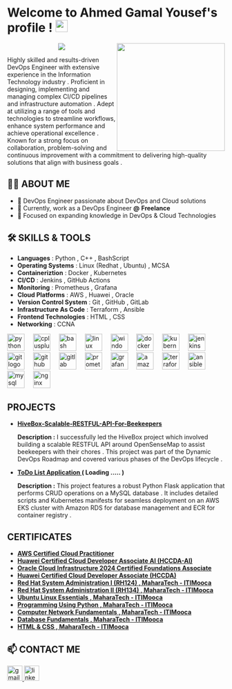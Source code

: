 
#  Welcome to Ahmed Gamal Yousef's profile ! <img src="https://media.giphy.com/media/hvRJCLFzcasrR4ia7z/giphy.gif" width="28">
<img width="250" align="right" src="https://c.tenor.com/_DOBjnGspYAAAAAM/code-coding.gif">
<p align="center">
  <a href="https://github.com/DenverCoder1/readme-typing-svg"><img src="https://readme-typing-svg.herokuapp.com/?lines=DevOps+Engineer;Linux+System+Administrator;Always+Learning+New+Things&font=Fira+Code&center=true&width=440&height=45&color=f75c7e&vCenter=true&size=22"></a>
</p> 
Highly skilled and results-driven DevOps Engineer with extensive experience in the Information Technology industry . Proficient in designing, implementing and managing complex CI/CD pipelines and infrastructure automation . Adept at utilizing a range of tools and technologies to streamline workflows, enhance system performance and achieve operational excellence . Known for a strong focus on collaboration, problem-solving and continuous improvement with a commitment to delivering high-quality solutions that align with business goals .


## 👩‍💻 ABOUT ME
- 🏢 DevOps Engineer passionate about DevOps and Cloud solutions
- 🔭 Currently, work as a DevOps Engineer **@** **Freelance** 
- 🌱 Focused on expanding knowledge in DevOps & Cloud Technologies  

## 🛠 SKILLS & TOOLS

- **Languages** : Python , C++ , BashScript 
- **Operating Systems** : Linux (Redhat , Ubuntu) , MCSA 
- **Containeriztion** : Docker , Kubernetes 
- **CI/CD** : Jenkins , GitHub Actions 
- **Monitoring** : Prometheus , Grafana 
- **Cloud Platforms** : AWS , Huawei , Oracle 
- **Version Control System** : Git , GitHub , GitLab
- **Infrastructure As Code** : Terraform , Ansible 
- **Frontend Technologies** : HTML , CSS 
- **Networking** : CCNA 

<div align="left">
  <img src="https://skillicons.dev/icons?i=py" height="40" alt="python logo"  />
  <img width="12" />
  <img src="https://skillicons.dev/icons?i=cpp" height="40" alt="cplusplus logo"  />
  <img width="12" />
  <img src="https://skillicons.dev/icons?i=bash" height="40" alt="bash logo"  />
  <img width="12" />
  <img src="https://skillicons.dev/icons?i=linux" height="40" alt="linux logo"  />
  <img width="12" />
  <img src="https://cdn.jsdelivr.net/gh/devicons/devicon/icons/windows8/windows8-original.svg" height="40" alt="windows8 logo"  />
  <img width="12" />
  <img src="https://skillicons.dev/icons?i=docker" height="40" alt="docker logo"  />
  <img width="12" />
  <img src="https://skillicons.dev/icons?i=kubernetes" height="40" alt="kubernetes logo"  />
  <img width="12" />
  <img src="https://skillicons.dev/icons?i=jenkins" height="40" alt="jenkins logo"  />
  <img width="12" />
  <img src="https://skillicons.dev/icons?i=git" height="40" alt="git logo"  />
  <img width="12" />
  <img src="https://skillicons.dev/icons?i=github" height="40" alt="github logo"  />
  <img width="12" />
  <img src="https://skillicons.dev/icons?i=gitlab" height="40" alt="gitlab logo"  />
  <img width="12" />
  <img src="https://skillicons.dev/icons?i=prometheus" height="40" alt="prometheus logo"  />
  <img width="12" />
  <img src="https://skillicons.dev/icons?i=grafana" height="40" alt="grafana logo"  />
  <img width="12" />
  <img src="https://skillicons.dev/icons?i=aws" height="40" alt="amazonwebservices logo"  />
  <img width="12" />
  <img src="https://cdn.simpleicons.org/terraform/7B42BC" height="40" alt="terraform logo"  />
  <img width="12" />
  <img src="https://skillicons.dev/icons?i=ansible" height="40" alt="ansible logo"  />
  <img width="12" />
  <img src="https://skillicons.dev/icons?i=mysql" height="40" alt="mysql logo"  />
  <img width="12" />
  <img src="https://cdn.simpleicons.org/nginx/009639" height="40" alt="nginx logo"  />
</div>

## PROJECTS

- **[HiveBox-Scalable-RESTFUL-API-For-Beekeepers](https://github.com/JemyYousef/HiveBox-Scalable-RESTFUL-API-For-Beekeepers)**
  
  **Description :** I successfully led the HiveBox project which involved building a scalable RESTFUL API around OpenSenseMap to assist beekeepers with their chores . This project was part of the Dynamic DevOps Roadmap and covered various phases of the DevOps lifecycle .

- **[ToDo List Application ](https://github.com/JemyYousef/ToDo-List-App)** **( Loading ..... )**

  **Description :** This project features a robust Python Flask application that performs CRUD operations on a MySQL database . It includes detailed scripts and Kubernetes manifests for seamless deployment on an AWS EKS cluster with
Amazon RDS for database management and ECR for container registry .

## CERTIFICATES 
- **[AWS Certified Cloud Practitioner](https://cp.certmetrics.com/amazon/en/public/verify/credential/b7c18fdfe102460da8352a27e477e976)**
- **[Huawei Certified Cloud Developer Associate AI (HCCDA-AI)](https://connect.huaweicloud.com/intl/en-us/courses/certificate/certificates-list/sp:cloudEdu_en)**
- **[Oracle Cloud Infrastructure 2024 Certified Foundations Associate](https://brm-certification.oracle.com/apex/f?p=1111:6:102233033424929:::::)**
- **[Huawei Certified Cloud Developer Associate (HCCDA)](https://connect.huaweicloud.com/intl/en-us/courses/certificate/certificates-list/sp:cloudEdu_en)**
- **[Red Hat System Administration I (RH124) , MaharaTech - ITIMooca](https://maharatech.gov.eg/mod/customcert/view.php?id=13324&downloadown=1)**
- **[Red Hat System Administration II (RH134) , MaharaTech - ITIMooca](https://maharatech.gov.eg/mod/customcert/view.php?id=14758&downloadown=1)**
- **[Ubuntu Linux Essentials , MaharaTech - ITIMooca](https://maharatech.gov.eg/mod/customcert/view.php?id=14361&downloadown=1)**
- **[Programming Using Python , MaharaTech - ITIMooca](https://maharatech.gov.eg/mod/customcert/view.php?id=1737&downloadown=1)**
- **[Computer Network Fundamentals , MaharaTech - ITIMooca](https://maharatech.gov.eg/mod/customcert/view.php?id=13360&downloadown=1)** 
- **[Database Fundamentals , MaharaTech - ITIMooca](https://maharatech.gov.eg/mod/customcert/view.php?id=7655&downloadown=1)** 
- **[HTML & CSS , MaharaTech - ITIMooca](https://maharatech.gov.eg/mod/customcert/view.php?id=1404&downloadown=1)** 

   
## 📫 CONTACT ME

<div align="left">
  <a href="mailto:ahmedgamal171293@gmail.com" target="_blank">
    <img src="https://img.shields.io/static/v1?message=Gmail&logo=gmail&label=&color=D14836&logoColor=white&labelColor=&style=for-the-badge" height="35" alt="gmail logo"  />
  </a>
  <a href="https://www.linkedin.com/in/ahmedgamalyoussef/" target="_blank">
    <img src="https://img.shields.io/static/v1?message=LinkedIn&logo=linkedin&label=&color=0077B5&logoColor=white&labelColor=&style=for-the-badge" height="35" alt="linkedin logo"  />
  </a>
</div>



